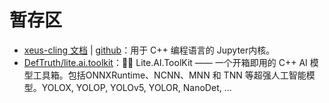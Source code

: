 # 暂存区

- [xeus-cling 文档](https://daobook.github.io/xeus-cling/index.html) | [github](https://github.com/daobook/xeus-cling)：用于 C++ 编程语言的 Jupyter内核。
- [DefTruth/lite.ai.toolkit](https://github.com/DefTruth/lite.ai.toolkit)：🍅🍅 Lite.AI.ToolKit —— 一个开箱即用的 C++ AI 模型工具箱。包括ONNXRuntime、NCNN、MNN 和 TNN 等超强人工智能模型。YOLOX, YOLOP, YOLOv5, YOLOR, NanoDet, ...